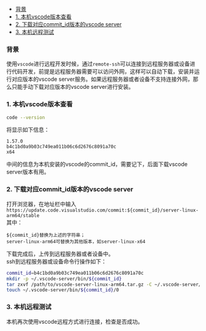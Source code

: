 - [背景](#背景)
- [1. 本机vscode版本查看](#1-本机vscode版本查看)
- [2. 下载对应commit\_id版本的vscode server](#2-下载对应commit_id版本的vscode-server)
- [3. 本机远程测试](#3-本机远程测试)

### 背景          
使用`vscode`进行远程开发时候，通过`remote-ssh`可以连接到远程服务器或设备进行代码开发，前提是远程服务器需要可以访问外网，这样可以自动下载，安装并运行对应版本的vscode server服务。如果远程服务器或者设备不支持连接外网，那么只能手动下载对应版本的vscode server进行安装。          
### 1. 本机vscode版本查看          
```sh
code --version
```          
将显示如下信息：
```
1.57.0
b4c1bd0a9b03c749ea011b06c6d2676c8091a70c
x64
```          
中间的信息为本机安装的vscode的commit_id，需要记下，后面下载vscode server版本有用。          

### 2. 下载对应commit_id版本的vscode server       
打开浏览器，在地址栏中输入 `https://update.code.visualstudio.com/commit:${commit_id}/server-linux-arm64/stable`   
其中： 
```
${commit_id}替换为上述的字符串；        
server-linux-arm64可替换为其他版本，如server-linux-x64
```          
下载完成后，上传到远程服务器或者设备中。          
ssh到远程服务器或设备命令行操作如下：          
```sh
commit_id=b4c1bd0a9b03c749ea011b06c6d2676c8091a70c
mkdir -p ~/.vscode-server/bin/${commit_id}
tar zxvf /path/to/vscode-server-linux-arm64.tar.gz -C ~/.vscode-server/bin/${commit_id} --strip 1
touch ~/.vscode-server/bin/${commit_id}/0
```

### 3. 本机远程测试
本机再次使用vscode远程方式进行连接，检查是否成功。
